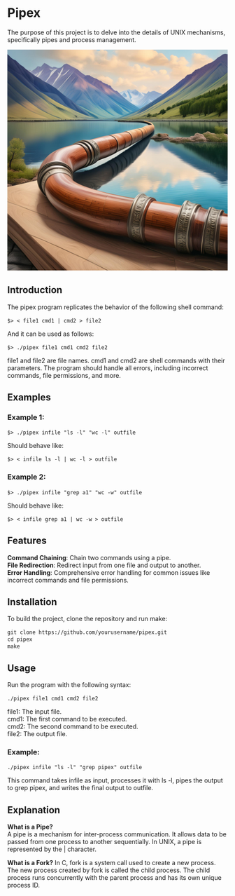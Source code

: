 # Pipex
The purpose of this project is to delve into the details of UNIX mechanisms, specifically pipes and process management.

![pipex](./img/pipex.jpg)

## Introduction
The pipex program replicates the behavior of the following shell command:
```
$> < file1 cmd1 | cmd2 > file2
```
And it can be used as follows:
```
$> ./pipex file1 cmd1 cmd2 file2
```
file1 and file2 are file names.
cmd1 and cmd2 are shell commands with their parameters.
The program should handle all errors, including incorrect commands, file permissions, and more.

## Examples

### Example 1:
```
$> ./pipex infile "ls -l" "wc -l" outfile
```
Should behave like:
```
$> < infile ls -l | wc -l > outfile
```
### Example 2:
```
$> ./pipex infile "grep a1" "wc -w" outfile
```
Should behave like:
```
$> < infile grep a1 | wc -w > outfile
```

## Features

**Command Chaining**: Chain two commands using a pipe.  
**File Redirection**: Redirect input from one file and output to another.  
**Error Handling**: Comprehensive error handling for common issues like incorrect commands and file permissions.  

## Installation

To build the project, clone the repository and run make:
```
git clone https://github.com/yourusername/pipex.git
cd pipex
make
```

## Usage

Run the program with the following syntax:

```
./pipex file1 cmd1 cmd2 file2
```
file1: The input file.  
cmd1: The first command to be executed.  
cmd2: The second command to be executed.  
file2: The output file.  

### Example:

```
./pipex infile "ls -l" "grep pipex" outfile
```
This command takes infile as input, processes it with ls -l, pipes the output to grep pipex, and writes the final output to outfile.

## Explanation

**What is a Pipe?**  
A pipe is a mechanism for inter-process communication. It allows data to be passed from one process to another sequentially. In UNIX, a pipe is represented by the | character.

**What is a Fork?** 
In C, fork is a system call used to create a new process. The new process created by fork is called the child process. The child process runs concurrently with the parent process and has its own unique process ID.
